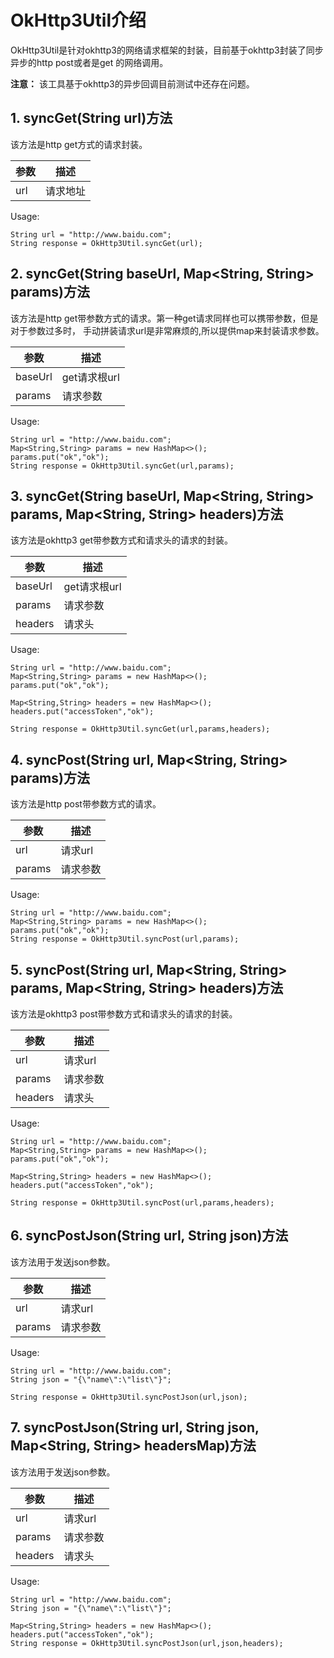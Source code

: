 # OkHttp3Util介绍

OkHttp3Util是针对okhttp3的网络请求框架的封装，目前基于okhttp3封装了同步异步的http post或者是get
的网络调用。

**注意：** 该工具基于okhttp3的异步回调目前测试中还存在问题。

## 1. syncGet(String url)方法

该方法是http get方式的请求封装。

参数 | 描述
---|---
url| 请求地址

Usage:

```
String url = "http://www.baidu.com";
String response = OkHttp3Util.syncGet(url);
```

## 2. syncGet(String baseUrl, Map<String, String> params)方法

该方法是http get带参数方式的请求。第一种get请求同样也可以携带参数，但是对于参数过多时，
手动拼装请求url是非常麻烦的,所以提供map来封装请求参数。

参数 | 描述
---|---
baseUrl| get请求根url
params| 请求参数

Usage:

```
String url = "http://www.baidu.com";
Map<String,String> params = new HashMap<>();
params.put("ok","ok");
String response = OkHttp3Util.syncGet(url,params);
```

## 3. syncGet(String baseUrl, Map<String, String> params, Map<String, String> headers)方法

该方法是okhttp3 get带参数方式和请求头的请求的封装。

参数 | 描述
---|---
baseUrl| get请求根url
params| 请求参数
headers| 请求头

Usage:

```
String url = "http://www.baidu.com";
Map<String,String> params = new HashMap<>();
params.put("ok","ok");

Map<String,String> headers = new HashMap<>();
headers.put("accessToken","ok");

String response = OkHttp3Util.syncGet(url,params,headers);
```

## 4. syncPost(String url, Map<String, String> params)方法

该方法是http post带参数方式的请求。

参数 | 描述
---|---
url| 请求url
params| 请求参数

Usage:

```
String url = "http://www.baidu.com";
Map<String,String> params = new HashMap<>();
params.put("ok","ok");
String response = OkHttp3Util.syncPost(url,params);
```

## 5. syncPost(String url, Map<String, String> params, Map<String, String> headers)方法

该方法是okhttp3 post带参数方式和请求头的请求的封装。

参数 | 描述
---|---
url| 请求url
params| 请求参数
headers| 请求头

Usage:

```
String url = "http://www.baidu.com";
Map<String,String> params = new HashMap<>();
params.put("ok","ok");

Map<String,String> headers = new HashMap<>();
headers.put("accessToken","ok");

String response = OkHttp3Util.syncPost(url,params,headers);
```

## 6. syncPostJson(String url, String json)方法

该方法用于发送json参数。

参数 | 描述
---|---
url| 请求url
params| 请求参数

Usage:

```
String url = "http://www.baidu.com";
String json = "{\"name\":\"list\"}";

String response = OkHttp3Util.syncPostJson(url,json);
```

## 7. syncPostJson(String url, String json, Map<String, String> headersMap)方法

该方法用于发送json参数。

参数 | 描述
---|---
url| 请求url
params| 请求参数
headers| 请求头

Usage:

```
String url = "http://www.baidu.com";
String json = "{\"name\":\"list\"}";

Map<String,String> headers = new HashMap<>();
headers.put("accessToken","ok");
String response = OkHttp3Util.syncPostJson(url,json,headers);
```